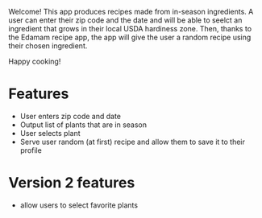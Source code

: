 Welcome! This app produces recipes made from in-season ingredients. A user can enter their zip code and the date and will be able to seelct an ingredient that grows in their local USDA hardiness zone. Then, thanks to the Edamam recipe app, the app will give the user a random recipe using their chosen ingredient. 

Happy cooking!

# Features

- User enters zip code and date
- Output list of plants that are in season
- User selects plant 
- Serve user random (at first) recipe and allow them to save it to their profile

# Version 2 features

- allow users to select favorite plants
